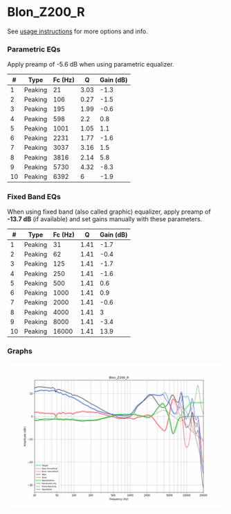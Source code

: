 # Blon_Z200_R
See [usage instructions](https://github.com/jaakkopasanen/AutoEq#usage) for more options and info.

### Parametric EQs
Apply preamp of -5.6 dB when using parametric equalizer.

|   # | Type    |   Fc (Hz) |    Q |   Gain (dB) |
|-----|---------|-----------|------|-------------|
|   1 | Peaking |        21 | 3.03 |        -1.3 |
|   2 | Peaking |       106 | 0.27 |        -1.5 |
|   3 | Peaking |       195 | 1.99 |        -0.6 |
|   4 | Peaking |       598 | 2.2  |         0.8 |
|   5 | Peaking |      1001 | 1.05 |         1.1 |
|   6 | Peaking |      2231 | 1.77 |        -1.6 |
|   7 | Peaking |      3037 | 3.16 |         1.5 |
|   8 | Peaking |      3816 | 2.14 |         5.8 |
|   9 | Peaking |      5730 | 4.32 |        -8.3 |
|  10 | Peaking |      6392 | 6    |        -1.9 |

### Fixed Band EQs
When using fixed band (also called graphic) equalizer, apply preamp of **-13.7 dB** (if available) and set gains manually with these parameters.

|   # | Type    |   Fc (Hz) |    Q |   Gain (dB) |
|-----|---------|-----------|------|-------------|
|   1 | Peaking |        31 | 1.41 |        -1.7 |
|   2 | Peaking |        62 | 1.41 |        -0.4 |
|   3 | Peaking |       125 | 1.41 |        -1.7 |
|   4 | Peaking |       250 | 1.41 |        -1.6 |
|   5 | Peaking |       500 | 1.41 |         0.6 |
|   6 | Peaking |      1000 | 1.41 |         0.9 |
|   7 | Peaking |      2000 | 1.41 |        -0.6 |
|   8 | Peaking |      4000 | 1.41 |         3   |
|   9 | Peaking |      8000 | 1.41 |        -3.4 |
|  10 | Peaking |     16000 | 1.41 |        13.9 |

### Graphs
![](./Blon_Z200_R.png)
